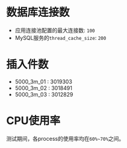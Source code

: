 # 数据库连接数
- 应用连接池配置的最大连接数: `100`
- MySQL服务的`thread_cache_size`: `200`

# 插入件数
- 5000_3m_01 : 3019303
- 5000_3m_02 : 3018491
- 5000_3m_03 : 3012829

# CPU使用率
测试期间，各process的使用率均在`60%~70%`之间。
